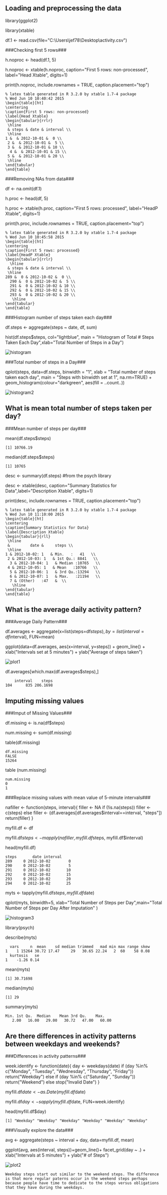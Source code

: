 
## Loading and preprocessing the data
library(ggplot2)

library(xtable)

df.1 <- read.csv(file="C:\\Users\\jef78\\Desktop\\activity.csv")



###Checking first 5 rows###

h.noproc <- head(df.1, 5)

h.noproc <- xtable(h.noproc, caption="First 5 rows: non-processed", label="Head Xtable", digits=1)

print(h.noproc, include.rownames = TRUE, caption.placement="top")

    % latex table generated in R 3.2.0 by xtable 1.7-4 package
    % Wed Jun 10 10:40:42 2015
    \begin{table}[ht]
    \centering
    \caption{First 5 rows: non-processed} 
    \label{Head Xtable}
    \begin{tabular}{rrlr}
     \hline
     & steps & date & interval \\ 
     \hline
    1 &  & 2012-10-01 &  0 \\ 
     2 &  & 2012-10-01 &  5 \\ 
     3 &  & 2012-10-01 & 10 \\ 
      4 &  & 2012-10-01 & 15 \\ 
     5 &  & 2012-10-01 & 20 \\ 
     \hline
    \end{tabular}
    \end{table}


###Removing NAs from data###

df <- na.omit(df.1)

h.proc <- head(df, 5)

h.proc <- xtable(h.proc, caption="First 5 rows: processed", label="HeadP Xtable", digits=1)

print(h.proc, include.rownames = TRUE, caption.placement="top")

    % latex table generated in R 3.2.0 by xtable 1.7-4 package
    % Wed Jun 10 10:45:58 2015
    \begin{table}[ht]
    \centering
    \caption{First 5 rows: processed} 
    \label{HeadP Xtable}
    \begin{tabular}{rrlr}
      \hline
     & steps & date & interval \\ 
     \hline
    289 &  0 & 2012-10-02 &  0 \\ 
      290 &  0 & 2012-10-02 &  5 \\ 
      291 &  0 & 2012-10-02 & 10 \\ 
      292 &  0 & 2012-10-02 & 15 \\ 
      293 &  0 & 2012-10-02 & 20 \\ 
       \hline
    \end{tabular}
    \end{table}


###Histogram number of steps taken each day###

df.steps <- aggregate(steps ~ date, df, sum)

hist(df.steps$steps, col="lightblue", main = "Histogram of Total # Steps Taken Each Day",xlab="Total Number of Steps in a Day")

![histogram](https://cloud.githubusercontent.com/assets/10914246/8089856/63a16d7e-0f78-11e5-8eb3-452a5f304f0f.png)

###Total number of steps in a Day###

qplot(steps, data=df.steps, binwidth = "1", xlab = "Total number of steps taken each day", 
      main = "Steps with binwidth set at 1", na.rm=TRUE) + 
      geom_histogram(colour="darkgreen", aes(fill = ..count..)) 

![histogram2](https://cloud.githubusercontent.com/assets/10914246/8089899/c28a1d9a-0f78-11e5-84ff-f098cb330570.png)

## What is mean total number of steps taken per day?
###Mean number of steps per day###

mean(df.steps$steps)

    [1] 10766.19

median(df.steps$steps)

    [1] 10765

desc <- summary(df.steps) #from the psych library

desc <- xtable(desc, caption="Summary Statistics for Data",label="Description Xtable", digits=1)

print(desc, include.rownames = TRUE, caption.placement="top")

    % latex table generated in R 3.2.0 by xtable 1.7-4 package
    % Wed Jun 10 11:10:00 2015
    \begin{table}[ht]
    \centering
    \caption{Summary Statistics for Data} 
    \label{Description Xtable}
    \begin{tabular}{rll}
     \hline
     &         date &     steps \\ 
     \hline
    1 & 2012-10-02: 1   & Min.   :   41   \\ 
     2 & 2012-10-03: 1   & 1st Qu.: 8841   \\ 
      3 & 2012-10-04: 1   & Median :10765   \\ 
     4 & 2012-10-05: 1   & Mean   :10766   \\ 
      5 & 2012-10-06: 1   & 3rd Qu.:13294   \\ 
      6 & 2012-10-07: 1   & Max.   :21194   \\ 
      7 & (Other)   :47   &  \\ 
       \hline
    \end{tabular}
    \end{table}


## What is the average daily activity pattern?
###Average Daily Pattern###

df.averages <- aggregate(x=list(steps=df$steps), by=list(interval=df$interval), FUN=mean)

ggplot(data=df.averages, aes(x=interval, y=steps)) + geom_line() + 
  xlab("Intervals set at 5 minutes") + ylab("Average of steps taken")
  
![plot1](https://cloud.githubusercontent.com/assets/10914246/8089926/f1e305fc-0f78-11e5-83e3-729a0cb29bf6.png)  

df.averages[which.max(df.averages$steps),]

        interval    steps
    104      835 206.1698


## Imputing missing values
###Imput of Missing Values###

df.missing <- is.na(df$steps)

num.missing <- sum(df.missing)

table(df.missing)

    df.missing
    FALSE 
    15264 

table (num.missing)

    num.missing
    0 
    1 

###Replace missing values with mean value of 5-minute intervals###

nafiller <- function(steps, interval){
  filler <- NA
  if (!is.na(steps))
    filler <- c(steps)
  else
    filler <- (df.averages[df.averages$interval==interval, "steps"])
  return(filler)
}

myfill.df <- df

myfill.df$steps <- mapply(nafiller, myfill.df$steps, myfill.df$interval)

head(myfill.df)

    steps       date interval
    289     0 2012-10-02        0
    290     0 2012-10-02        5
    291     0 2012-10-02       10
    292     0 2012-10-02       15
    293     0 2012-10-02       20
    294     0 2012-10-02       25

myts <- tapply(myfill.df$steps, myfill.df$date)

qplot(myts, binwidth=5, xlab="Total Number of Steps per Day",main="Total Number of Steps per Day After Imputation" )

![histogram3](https://cloud.githubusercontent.com/assets/10914246/8089978/27e7455a-0f79-11e5-8372-7e552bf1d8bd.png)

library(psych)

describe(myts)

      vars     n  mean    sd median trimmed   mad min max range skew
    1    1 15264 30.72 17.47     29   30.65 22.24   2  60    58 0.08
      kurtosis   se
    1    -1.26 0.14

mean(myts)

    [1] 30.71698

median(myts)

    [1] 29

summary(myts)

    Min. 1st Qu.  Median    Mean 3rd Qu.    Max. 
       2.00   16.00   29.00   30.72   47.00   60.00 


## Are there differences in activity patterns between weekdays and weekends?
###Differences in activity patterns###

week.identify <- function(date){
 day <- weekdays(date)
 if (day %in% c("Monday", "Tuesday", "Wednesday", "Thursday", "Friday"))
   return("Weekday")
 else if (day %in% c("Saturday", "Sunday"))
   return("Weekend")
 else
   stop("Invalid Date")
}  

myfill.df$date <- as.Date(myfill.df$date)

myfill.df$day <- sapply(myfill.df$date, FUN=week.identify)

head(myfill.df$day)

    [1] "Weekday" "Weekday" "Weekday" "Weekday" "Weekday" "Weekday"

###Visually explore the data###

avg <- aggregate(steps ~ interval + day, data=myfill.df, mean)

ggplot(avg, aes(interval, steps))+geom_line()+ facet_grid(day ~ .) + xlab("Intervals at 5 minutes") + ylab("# of Steps")

![plot2](https://cloud.githubusercontent.com/assets/10914246/8089996/430ee478-0f79-11e5-949e-1fda9cbb76c5.png)

    Weekday steps start out similar to the weekend steps. The difference is that more regular paterns occur in the weekend steps perhaps because people have time to dedicate to the steps versus obligations that they have during the weekdays.

